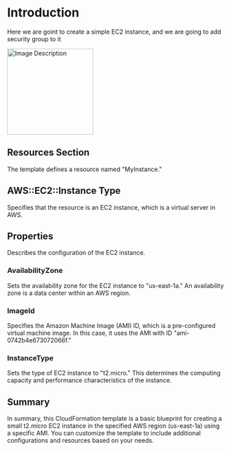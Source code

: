 # Introduction

Here we are goint to create a simple EC2 instance, and we are going to add security group to it

<img src="https://github.com/ivancaro1/cloudformation-foundations/assets/74940632/77f42400-196d-48e4-9ef3-79983ebc1378" alt="Image Description" width="200"/>

## Resources Section

The template defines a resource named "MyInstance."

## AWS::EC2::Instance Type

Specifies that the resource is an EC2 instance, which is a virtual server in AWS.

## Properties

Describes the configuration of the EC2 instance.

### AvailabilityZone

Sets the availability zone for the EC2 instance to "us-east-1a." An availability zone is a data center within an AWS region.

### ImageId

Specifies the Amazon Machine Image (AMI) ID, which is a pre-configured virtual machine image. In this case, it uses the AMI with ID "ami-0742b4e673072066f."

### InstanceType

Sets the type of EC2 instance to "t2.micro." This determines the computing capacity and performance characteristics of the instance.

## Summary

In summary, this CloudFormation template is a basic blueprint for creating a small t2.micro EC2 instance in the specified AWS region (us-east-1a) using a specific AMI. You can customize the template to include additional configurations and resources based on your needs.
